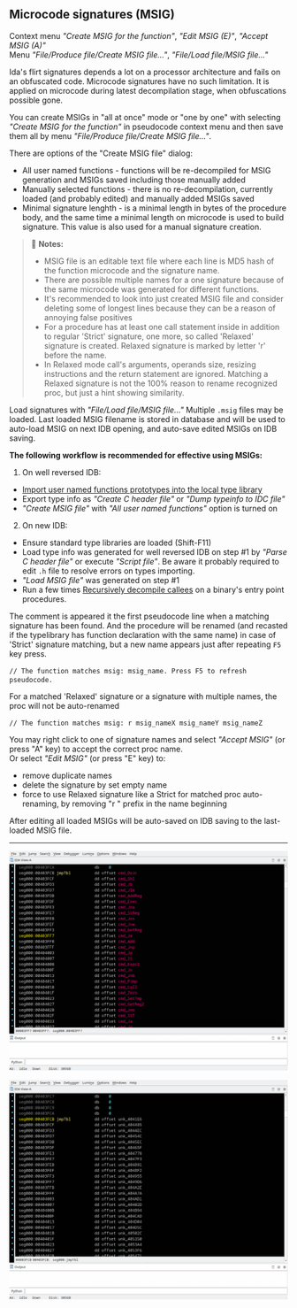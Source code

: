 ## Microcode signatures (MSIG)
Context menu *"Create MSIG for the function"*, *"Edit MSIG (E)"*, *"Accept MSIG (A)"*  
Menu *"File/Produce file/Create MSIG file..."*, *"File/Load file/MSIG file..."*

Ida's flirt signatures depends a lot on a processor architecture and fails on an obfuscated code. Microcode signatures have no such limitation. It is applied on microcode during latest decompilation stage, when obfuscations possible gone.

You can create MSIGs in "all at once" mode or "one by one" with selecting *"Create MSIG for the function"* in pseudocode context menu and then save them all by menu *"File/Produce file/Create MSIG file..."*. 

There are options of the "Create MSIG file" dialog:
 * All user named functions - functions will be re-decompiled for MSIG generation and MSIGs saved including those manually added
 * Manually selected functions - there is no re-decompilation, currently loaded (and probably edited) and manually added MSIGs saved
 * Minimal signature lenghth - is a minimal length in bytes of the procedure body, and the same time a minimal length on microcode is used to build signature. This value is also used for a manual signature creation.


>📝 **Notes:** 
> - MSIG file is an editable text file where each line is MD5 hash of the function microcode and the signature name.
> - There are possible multiple names for a one signature because of the same microcode was generated for different functions.
> - It's recommended to look into just created MSIG file and consider deleting some of longest lines because they can be a reason of annoying false positives
> - For a procedure has at least one call statement inside in addition to regular 'Strict' signature, one more, so called 'Relaxed' signature is created. Relaxed signature is marked by letter 'r' before the name.
> - In Relaxed mode call's arguments, operands size, resizing instructions and the return statement are ignored. Matching a Relaxed signature is not the 100% reason to rename recognized proc, but just a hint showing similarity.

Load signatures with *"File/Load file/MSIG file..."* Multiple `.msig` files may be loaded. Last loaded MSIG filename is stored in database and will be used to auto-load MSIG on next IDB opening, and auto-save edited MSIGs on IDB saving.

**The following workflow is recommended for effective using MSIGs:**
1) On well reversed IDB:
  - [Import user named functions prototypes into the local type library](import_unf_types.md)
  - Export type info as *"Create C header file"* or *"Dump typeinfo to IDC file"*
  - *"Create MSIG file"* with *"All user named functions"* option is turned on
2) On new IDB:
  - Ensure standard type libraries are loaded (Shift-F11)
  - Load type info was generated for well reversed IDB on step #1 by *"Parse C header file"* or execute *"Script file"*. Be aware it probably required to edit `.h` file to resolve errors on types importing.
  - *"Load MSIG file"* was generated on step #1
  - Run a few times [Recursively decompile callees](recur-decomp.md) on a binary's entry point procedures.

The comment is appeared it the first pseudocode line when a matching signature has been found. And the procedure will be renamed (and recasted if the typelibrary has function declaration with the same name) in case of 'Strict' signature matching, but a new name appears just after repeating `F5` key press.
```
// The function matches msig: msig_name. Press F5 to refresh pseudocode.
```

For a matched 'Relaxed' signature or a signature with multiple names, the proc will not be auto-renamed
```
// The function matches msig: r msig_nameX msig_nameY msig_nameZ
```
You may right click to one of signature names and select *"Accept MSIG"* (or press "A" key) to accept the correct proc name.  
Or select *"Edit MSIG"* (or press "E" key) to:
 * remove duplicate names
 * delete the signature by set empty name
 * force to use Relaxed signature like a Strict for matched proc auto-renaming, by removing "r " prefix in the name beginning

After editing all loaded MSIGs will be auto-saved on IDB saving to the last-loaded MSIG file.

---

![Creating microcode signatures](msig-save.gif)

![Applying microcode signatures](msig-apply.gif)
